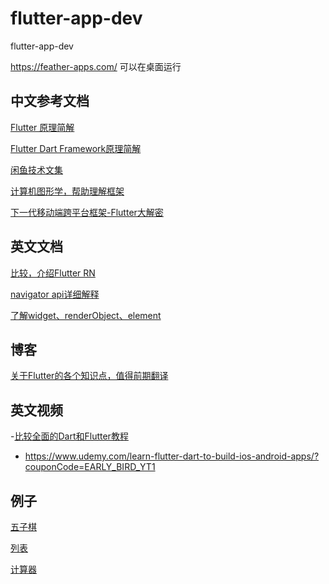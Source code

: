 # flutter-app-dev
flutter-app-dev

https://feather-apps.com/ 可以在桌面运行

## 中文参考文档

[Flutter 原理简解](https://mp.weixin.qq.com/s/CQQXD0TrlbaNWjoClIcDtw)

[Flutter Dart Framework原理简解](https://mp.weixin.qq.com/s/dosiVazhCGebQOLSWARkfg)

[闲鱼技术文集](https://www.zhihu.com/org/xian-yu-ji-zhu/activities)

[计算机图形学，帮助理解框架](https://zhuanlan.zhihu.com/p/25442805)

[下一代移动端跨平台框架-Flutter大解密](https://mp.weixin.qq.com/s/ZMp2fSOTlYkZ_aNIOrUZdw)

## 英文文档

[比较，介绍Flutter RN](https://www.smashingmagazine.com/2018/06/google-flutter-mobile-development/)

[navigator api详细解释](https://medium.com/flutter-community/flutter-push-pop-push-1bb718b13c31) 

[了解widget、renderObject、element](https://medium.com/flutter-community/flutter-what-are-widgets-renderobjects-and-elements-630a57d05208)

## 博客

[关于Flutter的各个知识点，值得前期翻译](http://cogitas.net/)
## 英文视频

-[比较全面的Dart和Flutter教程](https://www.youtube.com/channel/UCYqCZOwHbnPwyjawKfE21wg/featured)

- https://www.udemy.com/learn-flutter-dart-to-build-ios-android-apps/?couponCode=EARLY_BIRD_YT1

## 例子
[五子棋](https://github.com/RedBrogdon/flutterflip)

[列表](https://github.com/samarthagarwal/FlutterAwesomeList.git)

[计算器](https://github.com/escamoteur/flutter_calculator)

